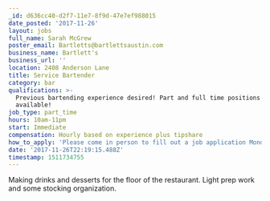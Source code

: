 ```yaml
---
_id: d636cc40-d2f7-11e7-8f9d-47e7ef988015
date_posted: '2017-11-26'
layout: jobs
full_name: Sarah McGrew
poster_email: Bartletts@bartlettsaustin.com
business_name: Bartlett's
business_url: ''
location: 2408 Anderson Lane
title: Service Bartender
category: bar
qualifications: >-
  Previous bartending experience desired! Part and full time positions
  available!
job_type: part_time
hours: 10am-11pm
start: Immediate
compensation: Hourly based on experience plus tipshare
how_to_apply: 'Please come in person to fill out a job application Monday-Friday 2:00-4:00!'
date: '2017-11-26T22:19:15.488Z'
timestamp: 1511734755
---
```

Making drinks and desserts for the floor of the restaurant. Light prep work and some stocking organization.
